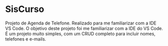 # SisCurso
Projeto de Agenda de Telefone. Realizado para me familiarizar com a IDE VS Code.
O objetivo deste projeto foi me familiarizar com a IDE do VS Code. É um projeto muito simples,
com um CRUD completo para incluir nomes, telefones e e-mails.
